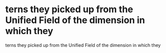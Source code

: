 # terns they picked up from the Unified Field of the dimension in which they

terns they picked up from the Unified Field of the dimension in which they